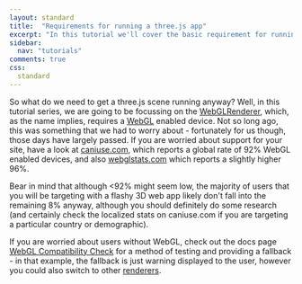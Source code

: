 ```yaml
---
layout: standard
title:  "Requirements for running a three.js app"
excerpt: "In this tutorial we'll cover the basic requirement for running an three.js app"
sidebar:
  nav: "tutorials"
comments: true
css:
  standard
---
```


So what do we need to get a three.js scene running anyway? Well, in this tutorial series, we are going to be focussing on the [WebGLRenderer](https://threejs.org/docs/#api/renderers/WebGLRenderer), which, as the name implies, requires a [WebGL](https://en.wikipedia.org/wiki/WebGL) enabled device. Not so long ago, this was something that we had to worry about - fortunately for us though, those days have largely passed. If you are worried about support for your site, have a look at [caniuse.com](https://caniuse.com/#search=WebGL), which reports a global rate of 92% WebGL enabled devices, and also [webglstats.com](https://webglstats.com/) which reports a slightly higher 96%.

Bear in mind that although <92% might seem low, the majority of users that you will be targeting with a flashy 3D web app likely don't fall into the remaining 8% anyway, although you should definitely do some research (and certainly check the localized stats on caniuse.com if you are targeting a particular country or demographic).

If you are worried about users without WebGL, check out the docs page [WebGL Compatibility Check](https://threejs.org/docs/#manual/introduction/WebGL-compatibility-check) for a method of testing and providing a fallback - in that example, the fallback is just warning displayed to the user, however you could also switch to other [renderers](#).